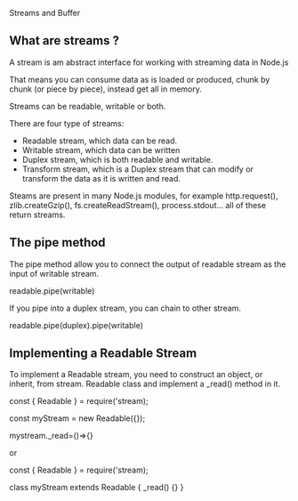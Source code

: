 Streams and Buffer

## What are streams ?

A stream is am abstract interface for working with streaming data in Node.js

That means you can consume data as is loaded or produced, chunk by chunk (or piece by piece), instead get all in memory.

Streams can be readable, writable or both.

There are four type of streams:

* Readable stream, which data can be read.
* Writable stream, which data can be written
* Duplex stream, which is both readable and writable.
* Transform stream, which is a Duplex stream that can modify or transform the data as it is written and read.

Steams are present in many Node.js modules, for example http.request(), zlib.createGzip(), fs.createReadStream(), process.stdout... all of these return streams.

## The pipe method

The pipe method allow you to connect the output of readable stream as the input of writable stream.

readable.pipe(writable)

If you pipe into a duplex stream, you can chain to other stream.

readable.pipe(duplex).pipe(writable)

## Implementing a Readable Stream

To implement a Readable stream, you need to construct an object, or inherit, from stream. Readable class and implement a \_read() method in it.

const { Readable } = require('stream);

const myStream = new Readable({});

mystream.\_read=()=>{}

or

const { Readable } = require('stream);

class myStream extends Readable {
\_read() {}
}
